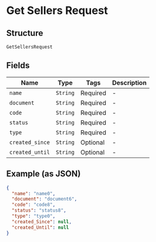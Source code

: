 
# Get Sellers Request

## Structure

`GetSellersRequest`

## Fields

| Name | Type | Tags | Description |
|  --- | --- | --- | --- |
| `name` | `String` | Required | - |
| `document` | `String` | Required | - |
| `code` | `String` | Required | - |
| `status` | `String` | Required | - |
| `type` | `String` | Required | - |
| `created_since` | `String` | Optional | - |
| `created_until` | `String` | Optional | - |

## Example (as JSON)

```json
{
  "name": "name0",
  "document": "document6",
  "code": "code8",
  "status": "status8",
  "type": "type0",
  "created_Since": null,
  "created_Until": null
}
```

